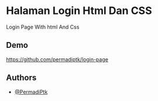 # Halaman Login Html Dan CSS

Login Page With html And Css

## Demo

https://github.com/permadiptk/login-page

## Authors

- [@PermadiPtk](https://www.github.com/permadiptk)
